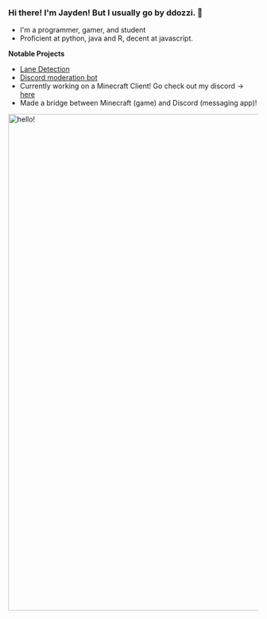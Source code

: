 ### Hi there! I'm Jayden! But I usually go by ddozzi. 👋

* I'm a programmer, gamer, and student 
* Proficient at python, java and R, decent at javascript.

**Notable Projects**
* [Lane Detection](https://github.com/ddozzi/Lane-Detection-v1.2)
* [Discord moderation bot](https://github.com/ddozzi/ban-notifier)                  
* Currently working on a Minecraft Client! Go check out my discord -> [here](https://discord.gg/TJfge8HC)
* Made a bridge between Minecraft (game) and Discord (messaging app)!


<p>
  <img width="1000" alt="hello!" align="left" src="https://github-readme-stats.vercel.app/api?username=DDOZZI&theme=dark">
</p>
